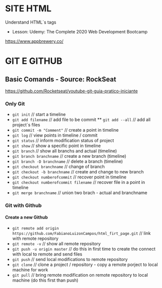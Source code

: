# SITE HTML

Understand HTML´s tags

- Lesson: Udemy: The Complete 2020 Web Development Bootcamp

https://www.appbrewery.co/


# GIT E GITHUB

## Basic Comands - Source: RockSeat

https://github.com/Rocketseat/youtube-git-guia-pratico-iniciante

### Only Git

* `git init` // start a timeline
* `git add filename` // add file to be commit
** `git add --all` // add all project´s files
* `git commit -m "Comment"` // create a point in timeline
* `git log` // view points in timeline / commit
* `git status` // inform modification status of project
* `git show` // show a specific point in timeline
* `git branch` // show all branchs and actual (timeline)
* `git branch branchname` // create a new branch (timeline)
* `git branch -D branchname` // delete a branch (timeline)
* `git checkout branchname` // change of branch
* `git checkout -b branchname` // create and change to new branch
* `git checkout numberofcommit` // recover point in timeline
* `git checkout numberofcommit filename` // recover file in a point in timeline
* `git merge branchname` // union two brach - actual and branchname

### Git with Github

#### Create a new Github

* `git remote add origin https://github.com/FabianoLuizonCampos/html_firt_page.git` // link with remote repository
* `git remote -v` // show all remote repository
* `git push -u origin master` // do this in first time to create the connect with local to remote and send files
* `git push` // send local modifications to remote repository
* `git clone` // clone a project / repository - copy a remote porject to local machine for work 
* `git pull` // bring remote modification on remote repository to local machine (do this first than push)